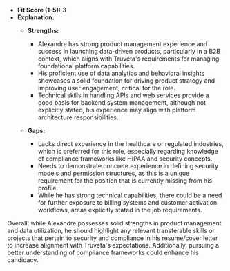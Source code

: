 - **Fit Score (1-5):** 3  
- **Explanation:**  
  - **Strengths:**
    - Alexandre has strong product management experience and success in launching data-driven products, particularly in a B2B context, which aligns with Truveta's requirements for managing foundational platform capabilities.
    - His proficient use of data analytics and behavioral insights showcases a solid foundation for driving product strategy and improving user engagement, critical for the role.
    - Technical skills in handling APIs and web services provide a good basis for backend system management, although not explicitly stated, his experience may align with platform architecture responsibilities.

  - **Gaps:**
    - Lacks direct experience in the healthcare or regulated industries, which is preferred for this role, especially regarding knowledge of compliance frameworks like HIPAA and security concepts.
    - Needs to demonstrate concrete experience in defining security models and permission structures, as this is a unique requirement for the position that is currently missing from his profile.
    - While he has strong technical capabilities, there could be a need for further exposure to billing systems and customer activation workflows, areas explicitly stated in the job requirements.

Overall, while Alexandre possesses solid strengths in product management and data utilization, he should highlight any relevant transferable skills or projects that pertain to security and compliance in his resume/cover letter to increase alignment with Truveta's expectations. Additionally, pursuing a better understanding of compliance frameworks could enhance his candidacy.